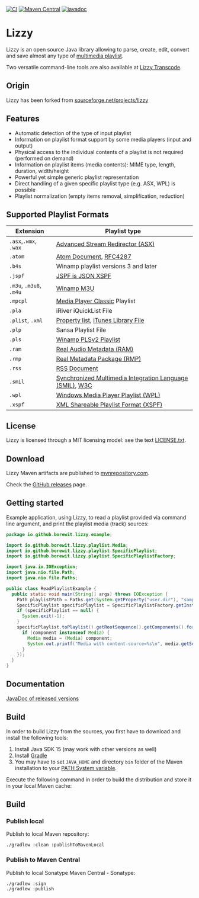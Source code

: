 [![CI](https://github.com/Borewit/lizzy/actions/workflows/ci.yml/badge.svg)](https://github.com/Borewit/lizzy/actions/workflows/ci.yml)
[![Maven Central](https://img.shields.io/maven-central/v/io.github.borewit/lizzy)](https://central.sonatype.com/artifact/io.github.borewit/lizzy)
[![javadoc](https://javadoc.io/badge2/io.github.borewit/lizzy/javadoc.svg)](https://javadoc.io/doc/io.github.borewit/lizzy)

# Lizzy

Lizzy is an open source Java library allowing to parse, create, edit,
convert and save almost any type of [multimedia playlist](https://en.wikipedia.org/wiki/Playlist).

Two versatile command-line tools are also available at [Lizzy Transcode](https://github.com/Borewit/lizzy-transcode).

## Origin

Lizzy has been forked from [sourceforge.net/projects/lizzy](https://sourceforge.net/projects/lizzy/)

## Features

* Automatic detection of the type of input playlist</li>
* Information on playlist format support by some media players (input and output)</li>
* Physical access to the individual contents of a playlist is not required (performed on demand)</li>
* Information on playlist items (media contents): MIME type, length, duration, width/height</li>
* Powerful yet simple generic playlist representation</li>
* Direct handling of a given specific playlist type (e.g. ASX, WPL) is possible</li>
* Playlist normalization (empty items removal, simplification, reduction)</li>

## Supported Playlist Formats

| Extension               | Playlist type                                                                                                                                                            |
|-------------------------|--------------------------------------------------------------------------------------------------------------------------------------------------------------------------|
| `.asx`,`.wmx`, `.wax`   | [Advanced Stream Redirector (ASX)](https://en.wikipedia.org/wiki/Advanced_Stream_Redirector)                                                                             |
| `.atom`                 | [Atom Document](https://en.wikipedia.org/wiki/Atom_(web_standard)), [RFC4287](https://www.ietf.org/rfc/rfc4287.txt)                                                      |
| `.b4s`                  | Winamp playlist versions 3 and later                                                                                                                                     |
| `.jspf`                 | [JSPF is JSON XSPF](https://www.xspf.org/jspf)                                                                                                                           |
| `.m3u`, `.m3u8`, `.m4u` | [Winamp M3U](https://en.wikipedia.org/wiki/M3U)                                                                                                                          |
| `.mpcpl`                | [Media Player Classic](https://en.wikipedia.org/wiki/Media_Player_Classic) Playlist                                                                                      |
| `.pla`                  | iRiver iQuickList File                                                                                                                                                   |
| `.plist`, `.xml`        | [Property list](https://en.wikipedia.org/wiki/Property_list), [iTunes Library File](https://www.xml.com/pub/a/2004/11/03/itunes.html)                                    |
| `.plp`                  | Sansa Playlist File                                                                                                                                                      |
| `.pls`                  | [Winamp PLSv2 Playlist](https://en.wikipedia.org/wiki/PLS_(file_format))                                                                                                 |
| `.ram`                  | [Real Audio Metadata (RAM)](https://en.wikipedia.org/wiki/RealAudio#File_extensions)                                                                                     |
| `.rmp`                  | [Real Metadata Package (RMP)](https://extension.informer.com/rmp/)                                                                                                       |
| `.rss`                  | [RSS Document](https://en.wikipedia.org/wiki/RSS)                                                                                                                        |
| `.smil`                 | [Synchronized Multimedia Integration Language (SMIL)](https://en.wikipedia.org/wiki/Synchronized_Multimedia_Integration_Language), [W3C](https://www.w3.org/AudioVideo/) |                                           |
| `.wpl`                  | [Windows Media Player Playlist (WPL)](https://en.wikipedia.org/wiki/Windows_Media_Player_Playlist)                                                                       |
| `.xspf`                 | [XML Shareable Playlist Format (XSPF)](https://xspf.org/)                                                                                                                |

## License

Lizzy is licensed through a MIT licensing model: see the text [LICENSE.txt](LICENSE.txt).

## Download

Lizzy Maven artifacts are published to [mvnrepository.com](https://mvnrepository.com/artifact/io.github.borewit/lizzy).

Check the [GitHub releases](https://github.com/Borewit/lizzy/releases) page.

## Getting started

Example application, using Lizzy, to read a playlist provided via command line argument, and print the playlist media
(track) sources:

```java
package io.github.borewit.lizzy.example;

import io.github.borewit.lizzy.playlist.Media;
import io.github.borewit.lizzy.playlist.SpecificPlaylist;
import io.github.borewit.lizzy.playlist.SpecificPlaylistFactory;

import java.io.IOException;
import java.nio.file.Path;
import java.nio.file.Paths;

public class ReadPlaylistExample {
  public static void main(String[] args) throws IOException {
    Path playlistPath = Paths.get(System.getProperty("user.dir"), "samples", "asx", "test01.asx");
    SpecificPlaylist specificPlaylist = SpecificPlaylistFactory.getInstance().readFrom(playlistPath);
    if (specificPlaylist == null) {
      System.exit(-1);
    }
    specificPlaylist.toPlaylist().getRootSequence().getComponents().forEach(component -> {
      if (component instanceof Media) {
        Media media = (Media) component;
        System.out.printf("Media with content-source=%s\n", media.getSource().toString());
      }
    });
  }
}

```

## Documentation

[JavaDoc of released versions](https://javadoc.io/doc/io.github.borewit/lizzy)

## Build

In order to build Lizzy from the sources, you first have to download and install the following tools:

1. Install Java SDK 15 (may work with other versions as well)
1. Install [Gradle](https://gradle.org/)
1. You may have to set `JAVA_HOME` and directory `bin` folder of the Maven installation to
   your [PATH System variable](https://en.wikipedia.org/wiki/PATH_(variable)).

Execute the following command in order to build the distribution and store it in your local Maven cache:

## Build

### Publish local

Publish to local Maven repository:

```shell
./gradlew :clean :publishToMavenLocal
```

### Publish to Maven Central

Publish to local Sonatype Maven Central - Sonatype:

```shell
./gradlew :sign
./gradlew :publish
```
